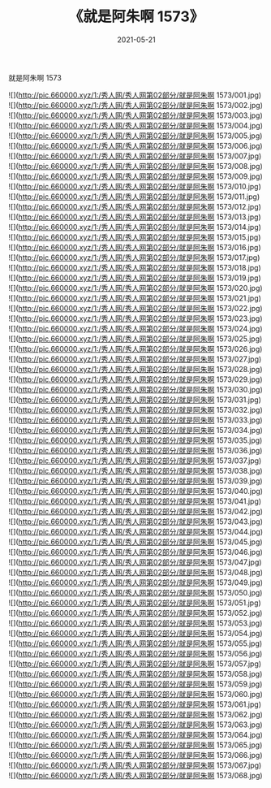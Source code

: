 ﻿---
layout: post
title:  《就是阿朱啊 1573》
date:   2021-05-21
img: http://pic.660000.xyz/1:/秀人网/秀人网第02部分/就是阿朱啊 1573/000.jpg
categories: [美女, 清纯, 唯美]
---

就是阿朱啊 1573

  ![](http://pic.660000.xyz/1:/秀人网/秀人网第02部分/就是阿朱啊 1573/001.jpg) <br> ![](http://pic.660000.xyz/1:/秀人网/秀人网第02部分/就是阿朱啊 1573/002.jpg) <br> ![](http://pic.660000.xyz/1:/秀人网/秀人网第02部分/就是阿朱啊 1573/003.jpg) <br> ![](http://pic.660000.xyz/1:/秀人网/秀人网第02部分/就是阿朱啊 1573/004.jpg) <br> ![](http://pic.660000.xyz/1:/秀人网/秀人网第02部分/就是阿朱啊 1573/005.jpg) <br> ![](http://pic.660000.xyz/1:/秀人网/秀人网第02部分/就是阿朱啊 1573/006.jpg) <br> ![](http://pic.660000.xyz/1:/秀人网/秀人网第02部分/就是阿朱啊 1573/007.jpg) <br> ![](http://pic.660000.xyz/1:/秀人网/秀人网第02部分/就是阿朱啊 1573/008.jpg) <br> ![](http://pic.660000.xyz/1:/秀人网/秀人网第02部分/就是阿朱啊 1573/009.jpg) <br> ![](http://pic.660000.xyz/1:/秀人网/秀人网第02部分/就是阿朱啊 1573/010.jpg) <br> ![](http://pic.660000.xyz/1:/秀人网/秀人网第02部分/就是阿朱啊 1573/011.jpg) <br> ![](http://pic.660000.xyz/1:/秀人网/秀人网第02部分/就是阿朱啊 1573/012.jpg) <br> ![](http://pic.660000.xyz/1:/秀人网/秀人网第02部分/就是阿朱啊 1573/013.jpg) <br> ![](http://pic.660000.xyz/1:/秀人网/秀人网第02部分/就是阿朱啊 1573/014.jpg) <br> ![](http://pic.660000.xyz/1:/秀人网/秀人网第02部分/就是阿朱啊 1573/015.jpg) <br> ![](http://pic.660000.xyz/1:/秀人网/秀人网第02部分/就是阿朱啊 1573/016.jpg) <br> ![](http://pic.660000.xyz/1:/秀人网/秀人网第02部分/就是阿朱啊 1573/017.jpg) <br> ![](http://pic.660000.xyz/1:/秀人网/秀人网第02部分/就是阿朱啊 1573/018.jpg) <br> ![](http://pic.660000.xyz/1:/秀人网/秀人网第02部分/就是阿朱啊 1573/019.jpg) <br> ![](http://pic.660000.xyz/1:/秀人网/秀人网第02部分/就是阿朱啊 1573/020.jpg) <br> ![](http://pic.660000.xyz/1:/秀人网/秀人网第02部分/就是阿朱啊 1573/021.jpg) <br> ![](http://pic.660000.xyz/1:/秀人网/秀人网第02部分/就是阿朱啊 1573/022.jpg) <br> ![](http://pic.660000.xyz/1:/秀人网/秀人网第02部分/就是阿朱啊 1573/023.jpg) <br> ![](http://pic.660000.xyz/1:/秀人网/秀人网第02部分/就是阿朱啊 1573/024.jpg) <br> ![](http://pic.660000.xyz/1:/秀人网/秀人网第02部分/就是阿朱啊 1573/025.jpg) <br> ![](http://pic.660000.xyz/1:/秀人网/秀人网第02部分/就是阿朱啊 1573/026.jpg) <br> ![](http://pic.660000.xyz/1:/秀人网/秀人网第02部分/就是阿朱啊 1573/027.jpg) <br> ![](http://pic.660000.xyz/1:/秀人网/秀人网第02部分/就是阿朱啊 1573/028.jpg) <br> ![](http://pic.660000.xyz/1:/秀人网/秀人网第02部分/就是阿朱啊 1573/029.jpg) <br> ![](http://pic.660000.xyz/1:/秀人网/秀人网第02部分/就是阿朱啊 1573/030.jpg) <br> ![](http://pic.660000.xyz/1:/秀人网/秀人网第02部分/就是阿朱啊 1573/031.jpg) <br> ![](http://pic.660000.xyz/1:/秀人网/秀人网第02部分/就是阿朱啊 1573/032.jpg) <br> ![](http://pic.660000.xyz/1:/秀人网/秀人网第02部分/就是阿朱啊 1573/033.jpg) <br> ![](http://pic.660000.xyz/1:/秀人网/秀人网第02部分/就是阿朱啊 1573/034.jpg) <br> ![](http://pic.660000.xyz/1:/秀人网/秀人网第02部分/就是阿朱啊 1573/035.jpg) <br> ![](http://pic.660000.xyz/1:/秀人网/秀人网第02部分/就是阿朱啊 1573/036.jpg) <br> ![](http://pic.660000.xyz/1:/秀人网/秀人网第02部分/就是阿朱啊 1573/037.jpg) <br> ![](http://pic.660000.xyz/1:/秀人网/秀人网第02部分/就是阿朱啊 1573/038.jpg) <br> ![](http://pic.660000.xyz/1:/秀人网/秀人网第02部分/就是阿朱啊 1573/039.jpg) <br> ![](http://pic.660000.xyz/1:/秀人网/秀人网第02部分/就是阿朱啊 1573/040.jpg) <br> ![](http://pic.660000.xyz/1:/秀人网/秀人网第02部分/就是阿朱啊 1573/041.jpg) <br> ![](http://pic.660000.xyz/1:/秀人网/秀人网第02部分/就是阿朱啊 1573/042.jpg) <br> ![](http://pic.660000.xyz/1:/秀人网/秀人网第02部分/就是阿朱啊 1573/043.jpg) <br> ![](http://pic.660000.xyz/1:/秀人网/秀人网第02部分/就是阿朱啊 1573/044.jpg) <br> ![](http://pic.660000.xyz/1:/秀人网/秀人网第02部分/就是阿朱啊 1573/045.jpg) <br> ![](http://pic.660000.xyz/1:/秀人网/秀人网第02部分/就是阿朱啊 1573/046.jpg) <br> ![](http://pic.660000.xyz/1:/秀人网/秀人网第02部分/就是阿朱啊 1573/047.jpg) <br> ![](http://pic.660000.xyz/1:/秀人网/秀人网第02部分/就是阿朱啊 1573/048.jpg) <br> ![](http://pic.660000.xyz/1:/秀人网/秀人网第02部分/就是阿朱啊 1573/049.jpg) <br> ![](http://pic.660000.xyz/1:/秀人网/秀人网第02部分/就是阿朱啊 1573/050.jpg) <br> ![](http://pic.660000.xyz/1:/秀人网/秀人网第02部分/就是阿朱啊 1573/051.jpg) <br> ![](http://pic.660000.xyz/1:/秀人网/秀人网第02部分/就是阿朱啊 1573/052.jpg) <br> ![](http://pic.660000.xyz/1:/秀人网/秀人网第02部分/就是阿朱啊 1573/053.jpg) <br> ![](http://pic.660000.xyz/1:/秀人网/秀人网第02部分/就是阿朱啊 1573/054.jpg) <br> ![](http://pic.660000.xyz/1:/秀人网/秀人网第02部分/就是阿朱啊 1573/055.jpg) <br> ![](http://pic.660000.xyz/1:/秀人网/秀人网第02部分/就是阿朱啊 1573/056.jpg) <br> ![](http://pic.660000.xyz/1:/秀人网/秀人网第02部分/就是阿朱啊 1573/057.jpg) <br> ![](http://pic.660000.xyz/1:/秀人网/秀人网第02部分/就是阿朱啊 1573/058.jpg) <br> ![](http://pic.660000.xyz/1:/秀人网/秀人网第02部分/就是阿朱啊 1573/059.jpg) <br> ![](http://pic.660000.xyz/1:/秀人网/秀人网第02部分/就是阿朱啊 1573/060.jpg) <br> ![](http://pic.660000.xyz/1:/秀人网/秀人网第02部分/就是阿朱啊 1573/061.jpg) <br> ![](http://pic.660000.xyz/1:/秀人网/秀人网第02部分/就是阿朱啊 1573/062.jpg) <br> ![](http://pic.660000.xyz/1:/秀人网/秀人网第02部分/就是阿朱啊 1573/063.jpg) <br> ![](http://pic.660000.xyz/1:/秀人网/秀人网第02部分/就是阿朱啊 1573/064.jpg) <br> ![](http://pic.660000.xyz/1:/秀人网/秀人网第02部分/就是阿朱啊 1573/065.jpg) <br> ![](http://pic.660000.xyz/1:/秀人网/秀人网第02部分/就是阿朱啊 1573/066.jpg) <br> ![](http://pic.660000.xyz/1:/秀人网/秀人网第02部分/就是阿朱啊 1573/067.jpg) <br> ![](http://pic.660000.xyz/1:/秀人网/秀人网第02部分/就是阿朱啊 1573/068.jpg) <br>